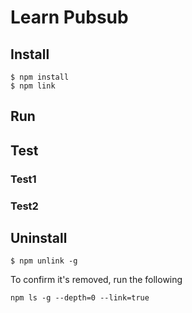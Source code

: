 # Learn Pubsub


## Install
```shell
$ npm install
$ npm link
```

## Run

## Test
### Test1

### Test2

## Uninstall
```
$ npm unlink -g
```

To confirm it's removed, run the following
```
npm ls -g --depth=0 --link=true
```